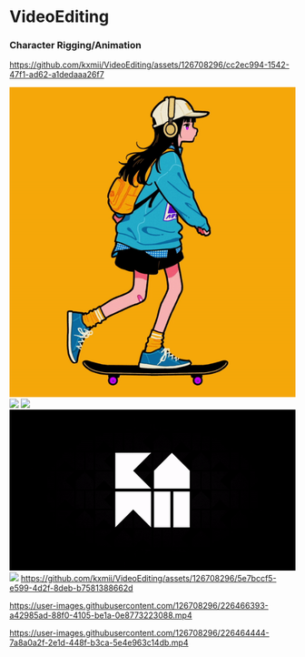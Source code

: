 # VideoEditing
### Character Rigging/Animation
https://github.com/kxmii/VideoEditing/assets/126708296/cc2ec994-1542-47f1-ad62-a1dedaaa26f7

![](https://github.com/kxmii/VideoEditing/blob/main/sk8r.gif)
![](https://github.com/kxmii/VideoEditing/blob/main/bny.gif)
![](https://github.com/kxmii/VideoEditing/blob/main/collection1.gif)
![](https://github.com/kxmii/VideoEditing/blob/main/crown.gif)
![](https://github.com/kxmii/VideoEditing/blob/main/hk.gif)
https://github.com/kxmii/VideoEditing/assets/126708296/5e7bccf5-e599-4d2f-8deb-b7581388662d

https://user-images.githubusercontent.com/126708296/226466393-a42985ad-88f0-4105-be1a-0e8773223088.mp4

https://user-images.githubusercontent.com/126708296/226464444-7a8a0a2f-2e1d-448f-b3ca-5e4e963c14db.mp4

